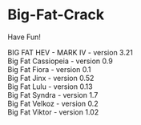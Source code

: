 # Big-Fat-Crack
Have Fun!

BIG FAT HEV - MARK IV - version 3.21  
Big Fat Cassiopeia - version 0.9  
Big Fat Fiora - version 0.1  
Big Fat Jinx - version 0.52  
Big Fat Lulu - version 0.13  
Big Fat Syndra - version 1.7  
Big Fat Velkoz - version 0.2  
Big Fat Viktor - version 1.02  